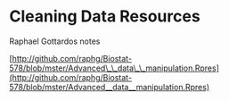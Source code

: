 # Cleaning Data Resources

Raphael Gottardos notes

[http://github.com/raphg/Biostat-578/blob/mster/Advanced\_\_data\_\_manipulation.Rpres](http://github.com/raphg/Biostat-578/blob/mster/Advanced__data__manipulation.Rpres)

